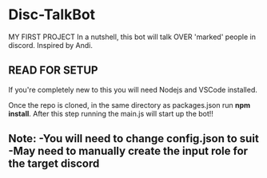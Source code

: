 # Disc-TalkBot
MY FIRST PROJECT
In a nutshell, this bot will talk OVER 'marked' people in discord. Inspired by Andi.

## READ FOR SETUP
If you're completely new to this you will need Nodejs and VSCode installed.

Once the repo is cloned, in the same directory as packages.json run **npm install**.
After this step running the main.js will start up the bot!!

**Note:** 
-You will need to change config.json to suit 
-May need to manually create the input role for the target discord
-
